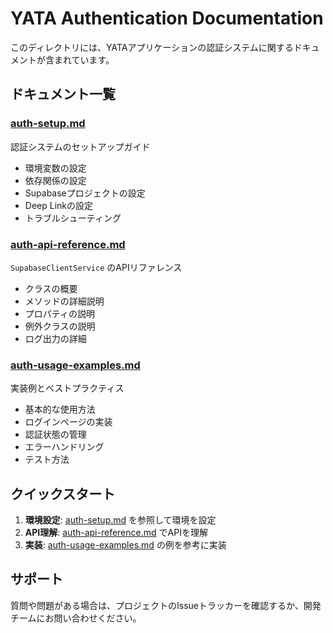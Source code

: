 # YATA Authentication Documentation

このディレクトリには、YATAアプリケーションの認証システムに関するドキュメントが含まれています。

## ドキュメント一覧

### [auth-setup.md](./auth-setup.md)
認証システムのセットアップガイド
- 環境変数の設定
- 依存関係の設定
- Supabaseプロジェクトの設定
- Deep Linkの設定
- トラブルシューティング

### [auth-api-reference.md](./auth-api-reference.md)
`SupabaseClientService` のAPIリファレンス
- クラスの概要
- メソッドの詳細説明
- プロパティの説明
- 例外クラスの説明
- ログ出力の詳細

### [auth-usage-examples.md](./auth-usage-examples.md)
実装例とベストプラクティス
- 基本的な使用方法
- ログインページの実装
- 認証状態の管理
- エラーハンドリング
- テスト方法

## クイックスタート

1. **環境設定**: [auth-setup.md](./auth-setup.md) を参照して環境を設定
2. **API理解**: [auth-api-reference.md](./auth-api-reference.md) でAPIを理解
3. **実装**: [auth-usage-examples.md](./auth-usage-examples.md) の例を参考に実装

## サポート

質問や問題がある場合は、プロジェクトのIssueトラッカーを確認するか、開発チームにお問い合わせください。